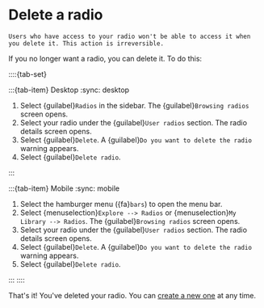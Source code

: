# Delete a radio

```{warning}
Users who have access to your radio won't be able to access it when you delete it. This action is irreversible.
```

If you no longer want a radio, you can delete it. To do this:

::::{tab-set}

:::{tab-item} Desktop
:sync: desktop

1. Select {guilabel}`Radios` in the sidebar. The {guilabel}`Browsing radios` screen opens.
2. Select your radio under the {guilabel}`User radios` section. The radio details screen opens.
3. Select {guilabel}`Delete`. A {guilabel}`Do you want to delete the radio` warning appears.
4. Select {guilabel}`Delete radio`.

:::

:::{tab-item} Mobile
:sync: mobile

1. Select the hamburger menu ({fa}`bars`) to open the menu bar.
2. Select {menuselection}`Explore --> Radios` or {menuselection}`My Library --> Radios`. The {guilabel}`Browsing radios` screen opens.
3. Select your radio under the {guilabel}`User radios` section. The radio details screen opens.
4. Select {guilabel}`Delete`. A {guilabel}`Do you want to delete the radio` warning appears.
5. Select {guilabel}`Delete radio`.

:::
::::

That's it! You've deleted your radio. You can [create a new one](create_radio.md) at any time.
